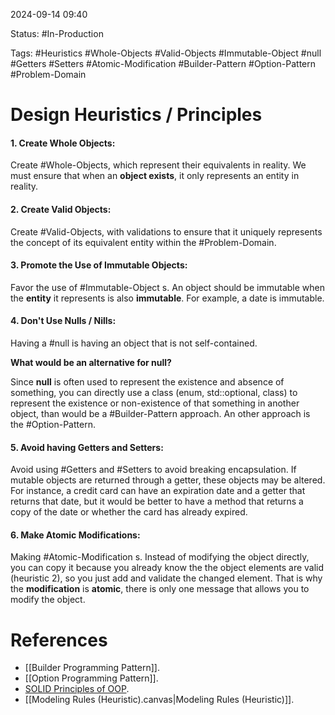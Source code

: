 
2024-09-14 09:40

Status: #In-Production

Tags: #Heuristics #Whole-Objects #Valid-Objects #Immutable-Object #null #Getters #Setters #Atomic-Modification #Builder-Pattern #Option-Pattern #Problem-Domain

# Design Heuristics / Principles

#### 1. Create Whole Objects:

Create #Whole-Objects, which represent their equivalents in reality. We must ensure that when an **object exists**, it only represents an entity in reality.

#### 2. Create Valid Objects:

Create #Valid-Objects, with validations to ensure that it uniquely represents the concept of its equivalent entity within the #Problem-Domain.

#### 3. Promote the Use of Immutable Objects:

Favor the use of #Immutable-Object s. An object should be immutable when the **entity** it represents is also **immutable**. For example, a date is immutable.

#### 4. Don't Use Nulls / Nills:

Having a #null is having an object that is not self-contained.

**What would be an alternative for null?**

Since **null** is often used to represent the existence and absence of something, you can directly use a class (enum, std::optional, class) to represent the existence or non-existence of that something in another object, than would be a #Builder-Pattern approach. An other approach is the #Option-Pattern.

#### 5. Avoid having Getters and Setters:

Avoid using #Getters and #Setters to avoid breaking encapsulation. If mutable objects are returned through a getter, these objects may be altered.
For instance, a credit card can have an expiration date and a getter that returns that date, but it would be better to have a method that returns a copy of the date or whether the card has already expired.

#### 6. Make Atomic Modifications:

Making #Atomic-Modification s. Instead of modifying the object directly, you can copy it because you already know the the object elements are valid (heuristic 2), so you just add and validate the changed element. That is why the **modification** is **atomic**, there is only one message that allows you to modify the object.


# References

- [[Builder Programming Pattern]].
- [[Option Programming Pattern]].
- [SOLID Principles of OOP](https://www.geeksforgeeks.org/solid-principle-in-programming-understand-with-real-life-examples/).
- [[Modeling Rules (Heuristic).canvas|Modeling Rules (Heuristic)]].